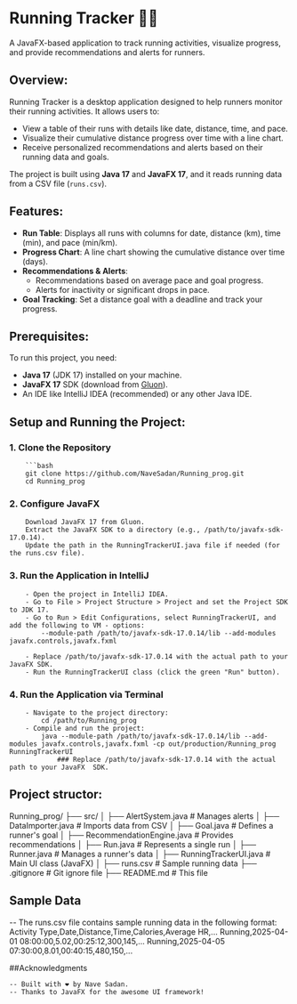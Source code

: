 # Running Tracker 🏃‍♂️

A JavaFX-based application to track running activities, visualize progress, and provide recommendations and alerts for runners.

## Overview:

Running Tracker is a desktop application designed to help runners monitor their running activities. It allows users to:
- View a table of their runs with details like date, distance, time, and pace.
- Visualize their cumulative distance progress over time with a line chart.
- Receive personalized recommendations and alerts based on their running data and goals.

The project is built using **Java 17** and **JavaFX 17**, and it reads running data from a CSV file (`runs.csv`).

## Features:

- **Run Table**: Displays all runs with columns for date, distance (km), time (min), and pace (min/km).
- **Progress Chart**: A line chart showing the cumulative distance over time (days).
- **Recommendations & Alerts**:
  - Recommendations based on average pace and goal progress.
  - Alerts for inactivity or significant drops in pace.
- **Goal Tracking**: Set a distance goal with a deadline and track your progress.


## Prerequisites:

To run this project, you need:
- **Java 17** (JDK 17) installed on your machine.
- **JavaFX 17** SDK (download from [Gluon](https://gluonhq.com/products/javafx/)).
- An IDE like IntelliJ IDEA (recommended) or any other Java IDE.

## Setup and Running the Project:

### 1. Clone the Repository
        ```bash
        git clone https://github.com/NaveSadan/Running_prog.git
        cd Running_prog

### 2. Configure JavaFX

        Download JavaFX 17 from Gluon.
        Extract the JavaFX SDK to a directory (e.g., /path/to/javafx-sdk-17.0.14).
        Update the path in the RunningTrackerUI.java file if needed (for the runs.csv file).

### 3. Run the Application in IntelliJ

        - Open the project in IntelliJ IDEA.
        - Go to File > Project Structure > Project and set the Project SDK to JDK 17.
        - Go to Run > Edit Configurations, select RunningTrackerUI, and add the following to VM - options:
            --module-path /path/to/javafx-sdk-17.0.14/lib --add-modules javafx.controls,javafx.fxml

        - Replace /path/to/javafx-sdk-17.0.14 with the actual path to your JavaFX SDK.
        - Run the RunningTrackerUI class (click the green "Run" button).

### 4. Run the Application via Terminal

        - Navigate to the project directory:
            cd /path/to/Running_prog
        - Compile and run the project:
            java --module-path /path/to/javafx-sdk-17.0.14/lib --add-modules javafx.controls,javafx.fxml -cp out/production/Running_prog RunningTrackerUI
                ### Replace /path/to/javafx-sdk-17.0.14 with the actual path to your JavaFX  SDK.

## Project structor:
Running_prog/
├── src/
│   ├── AlertSystem.java       # Manages alerts
│   ├── DataImporter.java      # Imports data from CSV
│   ├── Goal.java              # Defines a runner's goal
│   ├── RecommendationEngine.java # Provides recommendations
│   ├── Run.java               # Represents a single run
│   ├── Runner.java            # Manages a runner's data
│   ├── RunningTrackerUI.java  # Main UI class (JavaFX)
│   ├── runs.csv               # Sample running data
├── .gitignore                 # Git ignore file
├── README.md                  # This file


## Sample Data

-- The runs.csv file contains sample running data in the following format:
    Activity Type,Date,Distance,Time,Calories,Average HR,...
    Running,2025-04-01 08:00:00,5.02,00:25:12,300,145,...
    Running,2025-04-05 07:30:00,8.01,00:40:15,480,150,...

##Acknowledgments

    -- Built with ❤️ by Nave Sadan.
    -- Thanks to JavaFX for the awesome UI framework!

